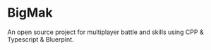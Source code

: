 # BigMak
 An open source project for multiplayer battle and skills using CPP & Typescript & Bluerpint.
